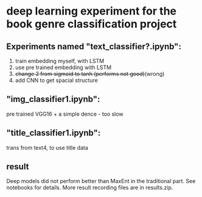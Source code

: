 # deep learning experiment for the book genre classification project


## Experiments named "text_classifier?.ipynb":
1. train embedding myself, with LSTM
2. use pre trained embedding with LSTM
3. ~~change 2 from sigmoid to tanh (performs not good)~~(wrong)
4. add CNN to get spacial structure 

## "img_classifier1.ipynb":
pre trained VGG16 + a simple dence - too slow

## "title_classifier1.ipynb":
trans from text4, to use title data

## result
Deep models did not perform better than MaxEnt in the traditional part. See notebooks for details. More result recording files are in results.zip.

